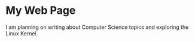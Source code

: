 # My Web Page

I am planning on writing about Computer Science topics and 
exploring the Linux Kernel. 
